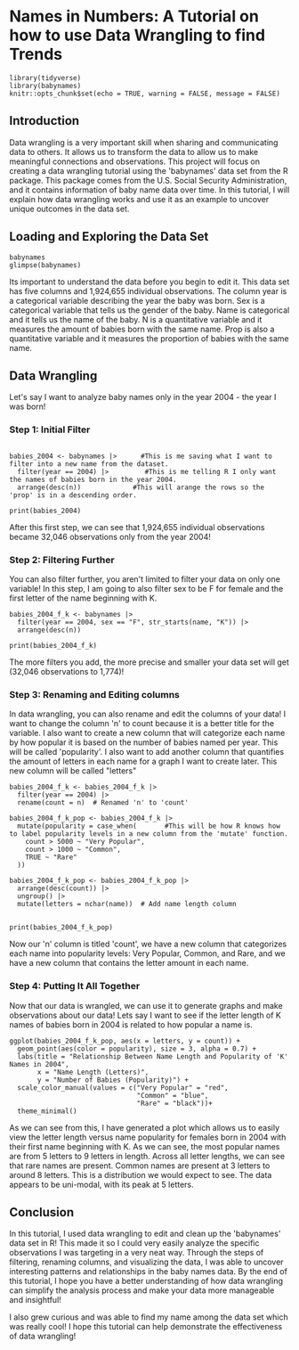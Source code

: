 

# Names in Numbers: A Tutorial on how to use Data Wrangling to find Trends


```{r setup, include=FALSE}
library(tidyverse)
library(babynames)
knitr::opts_chunk$set(echo = TRUE, warning = FALSE, message = FALSE)
```

## Introduction

Data wrangling is a very important skill when sharing and communicating data to others. It allows us to transform the data to allow us to make meaningful connections and observations. This project will focus on creating a data wrangling tutorial using the 'babynames' data set from the R package. This package comes from the U.S. Social Security Administration, and it contains information of baby name data over time. In this tutorial, I will explain how data wrangling works and use it as an example to uncover unique outcomes in the data set.

## Loading and Exploring the Data Set

```{r}
babynames
glimpse(babynames)
```

Its important to understand the data before you begin to edit it. This data set has five columns and 1,924,655 individual observations. The column year is a categorical variable describing the year the baby was born. Sex is a categorical variable that tells us the gender of the baby. Name is categorical and it tells us the name of the baby. N is a quantitative variable and it measures the amount of babies born with the same name. Prop is also a quantitative variable and it measures the proportion of babies with the same name.

## Data Wrangling

Let's say I want to analyze baby names only in the year 2004 - the year I was born!

### Step 1: Initial Filter

```{r}

babies_2004 <- babynames |>      #This is me saving what I want to filter into a new name from the dataset.  
  filter(year == 2004) |>         #This is me telling R I only want the names of babies born in the year 2004.       
  arrange(desc(n))             #This will arange the rows so the 'prop' is in a descending order.

print(babies_2004)
```

After this first step, we can see that 1,924,655 individual observations became 32,046 observations only from the year 2004!

### Step 2: Filtering Further

You can also filter further, you aren't limited to filter your data on only one variable! In this step, I am going to also filter sex to be F for female and the first letter of the name beginning with K.

```{r}
babies_2004_f_k <- babynames |>     
  filter(year == 2004, sex == "F", str_starts(name, "K")) |>         
  arrange(desc(n))

print(babies_2004_f_k)
```

The more filters you add, the more precise and smaller your data set will get (32,046 observations to 1,774)!

### Step 3: Renaming and Editing columns

In data wrangling, you can also rename and edit the columns of your data! I want to change the column 'n' to count because it is a better title for the variable. I also want to create a new column that will categorize each name by how popular it is based on the number of babies named per year. This will be called 'popularity'. I also want to add another column that quantifies the amount of letters in each name for a graph I want to create later. This new column will be called "letters"

```{r}
babies_2004_f_k <- babies_2004_f_k |>     
  filter(year == 2004) |>         
  rename(count = n)  # Renamed 'n' to 'count'

babies_2004_f_k_pop <- babies_2004_f_k |> 
  mutate(popularity = case_when(       #This will be how R knows how to label popularity levels in a new column from the 'mutate' function.
    count > 5000 ~ "Very Popular",
    count > 1000 ~ "Common",
    TRUE ~ "Rare"
  ))

babies_2004_f_k_pop <- babies_2004_f_k_pop |>
  arrange(desc(count)) |>  
  ungroup() |>  
  mutate(letters = nchar(name))  # Add name length column


print(babies_2004_f_k_pop)
```

Now our 'n' column is titled 'count', we have a new column that categorizes each name into popularity levels: Very Popular, Common, and Rare, and we have a new column that contains the letter amount in each name.

### Step 4: Putting It All Together

Now that our data is wrangled, we can use it to generate graphs and make observations about our data! Lets say I want to see if the letter length of K names of babies born in 2004 is related to how popular a name is.

```{r}
ggplot(babies_2004_f_k_pop, aes(x = letters, y = count)) + 
  geom_point(aes(color = popularity), size = 3, alpha = 0.7) + 
  labs(title = "Relationship Between Name Length and Popularity of 'K' Names in 2004", 
       x = "Name Length (Letters)", 
       y = "Number of Babies (Popularity)") +
  scale_color_manual(values = c("Very Popular" = "red", 
                                "Common" = "blue", 
                                "Rare" = "black"))+
  theme_minimal()
```

As we can see from this, I have generated a plot which allows us to easily view the letter length versus name popularity for females born in 2004 with their first name beginning with K. As we can see, the most popular names are from 5 letters to 9 letters in length. Across all letter lengths, we can see that rare names are present. Common names are present at 3 letters to around 8 letters. This is a distribution we would expect to see. The data appears to be uni-modal, with its peak at 5 letters.

## Conclusion

In this tutorial, I used data wrangling to edit and clean up the 'babynames' data set in R! This made it so I could very easily analyze the specific observations I was targeting in a very neat way. Through the steps of filtering, renaming columns, and visualizing the data, I was able to uncover interesting patterns and relationships in the baby names data. By the end of this tutorial, I hope you have a better understanding of how data wrangling can simplify the analysis process and make your data more manageable and insightful!

I also grew curious and was able to find my name among the data set which was really cool! I hope this tutorial can help demonstrate the effectiveness of data wrangling!

